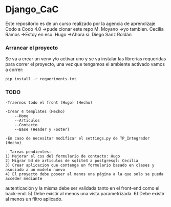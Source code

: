 # Django_CaC
Este repositorio es de un curso realizado por la agencia de aprendizaje Codo a Codo 4.0
->pude clonar este repo M. Moyano
->yo tambien. Cecilia Ramos
->Estoy en eso. Hugo
->Ahora si. Diego Sanz Roldán

### Arrancar el proyecto
Se va a crear un venv y/o activar uno y se va instalar las librerias requeridas para correr el proyecto,
una vez que tengamos el ambiente activado vamos a correr:

```bash
pip install -r requeriments.txt
```

### TODO 
    -Traernos todo el front (Hugo) (Hecho)

    -Crear 4 templates (Hecho)
        --Home
        --Articulos
        --Contacto
        --Base (Header y Footer)

    -En caso de necesitar modificar el settings.py de TP_Integrador (Hecho)

    - Tareas pendientes:
    1) Mejorar el css del formulario de contacto: Hugo
    2) Migrar bd de articulos de sqlite3 a postgresql: Cecilia
    3) Crear aplicacion que contenga un formulario basado en clases y asociado a un modelo nuevo
    4) El proyecto debe poseer al menos una página a la que solo se pueda acceder mediante 
autenticación y la misma debe ser validada tanto en el front-end como el back-end.
    5) Debe existir al menos una vista parametrizada.
    6) Debe existir al menos un filtro aplicado.

